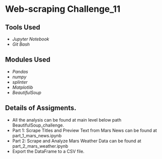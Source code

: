 # Web-scraping Challenge_11


## Tools Used

* _Jupyter Notebook_
* _Git Bash_

## Modules Used

* _Pandas_
* _numpy_
* _splinter_
* _Matplotlib_
* _BeautifulSoup_


## Details of Assigments.

* All the analysis can be found at  main level below path BeautifulSoup_challenge.
* Part 1: Scrape Titles and Preview Text from Mars News can be found at part_1_mars_news.ipynb
* Part 2: Scrape and Analyze Mars Weather Data can be found at part_2_mars_weather.ipynb
* Export the DataFrame to a CSV file.

